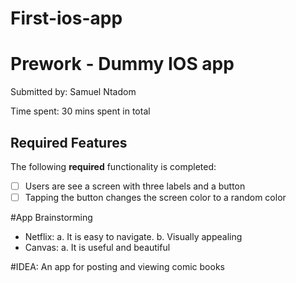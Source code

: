 # First-ios-app

# Prework - Dummy IOS app

Submitted by: Samuel Ntadom


Time spent: 30 mins spent in total

## Required Features

The following **required** functionality is completed:

- [ ] Users are see a screen with three labels and a button
- [ ] Tapping the button changes the screen color to a random color
 
#App Brainstorming
- Netflix: a. It is easy to navigate. b. Visually appealing
- Canvas: a. It is useful and beautiful

#IDEA: An app for posting and viewing comic books
